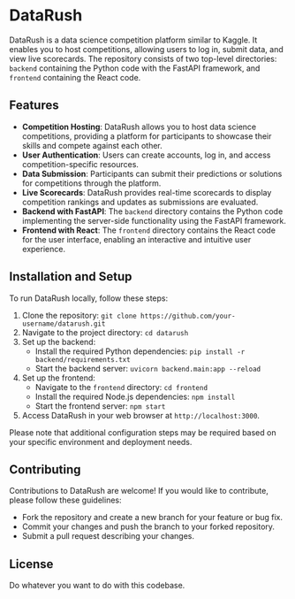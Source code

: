 # DataRush

DataRush is a data science competition platform similar to Kaggle. It enables you to host competitions, allowing users to log in, submit data, and view live scorecards. The repository consists of two top-level directories: `backend` containing the Python code with the FastAPI framework, and `frontend` containing the React code.

## Features

- **Competition Hosting**: DataRush allows you to host data science competitions, providing a platform for participants to showcase their skills and compete against each other.
- **User Authentication**: Users can create accounts, log in, and access competition-specific resources.
- **Data Submission**: Participants can submit their predictions or solutions for competitions through the platform.
- **Live Scorecards**: DataRush provides real-time scorecards to display competition rankings and updates as submissions are evaluated.
- **Backend with FastAPI**: The `backend` directory contains the Python code implementing the server-side functionality using the FastAPI framework.
- **Frontend with React**: The `frontend` directory contains the React code for the user interface, enabling an interactive and intuitive user experience.

## Installation and Setup

To run DataRush locally, follow these steps:

1. Clone the repository: `git clone https://github.com/your-username/datarush.git`
2. Navigate to the project directory: `cd datarush`
3. Set up the backend:
   - Install the required Python dependencies: `pip install -r backend/requirements.txt`
   - Start the backend server: `uvicorn backend.main:app --reload`
4. Set up the frontend:
   - Navigate to the `frontend` directory: `cd frontend`
   - Install the required Node.js dependencies: `npm install`
   - Start the frontend server: `npm start`
5. Access DataRush in your web browser at `http://localhost:3000`.

Please note that additional configuration steps may be required based on your specific environment and deployment needs.

## Contributing

Contributions to DataRush are welcome! If you would like to contribute, please follow these guidelines:
- Fork the repository and create a new branch for your feature or bug fix.
- Commit your changes and push the branch to your forked repository.
- Submit a pull request describing your changes.

## License
Do whatever you want to do with this codebase.
